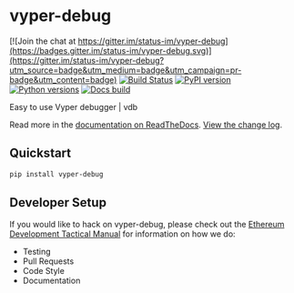 # vyper-debug

[![Join the chat at https://gitter.im/status-im/vyper-debug](https://badges.gitter.im/status-im/vyper-debug.svg)](https://gitter.im/status-im/vyper-debug?utm_source=badge&utm_medium=badge&utm_campaign=pr-badge&utm_content=badge)
[![Build Status](https://circleci.com/gh/status-im/vyper-debug.svg?style=shield)](https://circleci.com/gh/status-im/vyper-debug)
[![PyPI version](https://badge.fury.io/py/vyper-debug.svg)](https://badge.fury.io/py/vyper-debug)
[![Python versions](https://img.shields.io/pypi/pyversions/vyper-debug.svg)](https://pypi.python.org/pypi/vyper-debug)
[![Docs build](https://readthedocs.org/projects/vyper-debug/badge/?version=latest)](http://vyper-debug.readthedocs.io/en/latest/?badge=latest)


Easy to use Vyper debugger | vdb

Read more in the [documentation on ReadTheDocs](https://vyper-debug.readthedocs.io/). [View the change log](https://vyper-debug.readthedocs.io/en/latest/releases.html).

## Quickstart

```sh
pip install vyper-debug
```

## Developer Setup

If you would like to hack on vyper-debug, please check out the
[Ethereum Development Tactical Manual](https://github.com/pipermerriam/ethereum-dev-tactical-manual)
for information on how we do:

- Testing
- Pull Requests
- Code Style
- Documentation
